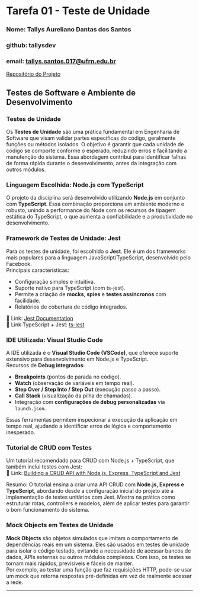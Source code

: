 # Tarefa 01 - Teste de Unidade
### Nome: Tallys Aureliano Dantas dos Santos
### github: tallysdev
### email: tallys.santos.017@ufrn.edu.br

[Repositório do Projeto](https://github.com/tallysdev/software-testing.git)

## Testes de Software e Ambiente de Desenvolvimento

### Testes de Unidade
Os **Testes de Unidade** são uma prática fundamental em Engenharia de Software que visam validar partes específicas do código, geralmente funções ou métodos isolados. O objetivo é garantir que cada unidade de código se comporte conforme o esperado, reduzindo erros e facilitando a manutenção do sistema. Essa abordagem contribui para identificar falhas de forma rápida durante o desenvolvimento, antes da integração com outros módulos.

### Linguagem Escolhida: Node.js com TypeScript
O projeto da disciplina será desenvolvido utilizando **Node.js** em conjunto com **TypeScript**. Essa combinação proporciona um ambiente moderno e robusto, unindo a performance do Node com os recursos de tipagem estática do TypeScript, o que aumenta a confiabilidade e a produtividade no desenvolvimento.

### Framework de Testes de Unidade: Jest
Para os testes de unidade, foi escolhido o **Jest**. Ele é um dos frameworks mais populares para a linguagem JavaScript/TypeScript, desenvolvido pelo Facebook.  
Principais características:
- Configuração simples e intuitiva.  
- Suporte nativo para TypeScript (com ts-jest).  
- Permite a criação de **mocks**, **spies** e **testes assíncronos** com facilidade.  
- Relatórios de cobertura de código integrados.  

📌 Link: [Jest Documentation](https://jestjs.io/)  
📌 Link TypeScript + Jest: [ts-jest](https://kulshekhar.github.io/ts-jest/)

### IDE Utilizada: Visual Studio Code
A IDE utilizada é o **Visual Studio Code (VSCode)**, que oferece suporte extensivo para desenvolvimento em Node.js e TypeScript.  
Recursos de **Debug integrados**:
- **Breakpoints** (pontos de parada no código).  
- **Watch** (observação de variáveis em tempo real).  
- **Step Over / Step Into / Step Out** (execução passo a passo).  
- **Call Stack** (visualização da pilha de chamadas).  
- Integração com **configurações de debug personalizadas** via `launch.json`.  

Essas ferramentas permitem inspecionar a execução da aplicação em tempo real, ajudando a identificar erros de lógica e comportamento inesperado.

### Tutorial de CRUD com Testes
Um tutorial recomendado para CRUD com Node.js + TypeScript, que também inclui testes com Jest:  
📌 Link: [Building a CRUD API with Node.js, Express, TypeScript and Jest](https://www.section.io/engineering-education/node-express-typescript/)  

Resumo: O tutorial ensina a criar uma API CRUD com **Node.js, Express e TypeScript**, abordando desde a configuração inicial do projeto até a implementação de testes unitários com Jest. Mostra na prática como estruturar rotas, controllers e modelos, além de aplicar testes para garantir o bom funcionamento do sistema.

### Mock Objects em Testes de Unidade
**Mock Objects** são objetos simulados que imitam o comportamento de dependências reais em um sistema. Eles são usados em testes de unidade para isolar o código testado, evitando a necessidade de acessar bancos de dados, APIs externas ou outros módulos complexos. Com isso, os testes se tornam mais rápidos, previsíveis e fáceis de manter.  
Por exemplo, ao testar uma função que faz requisições HTTP, pode-se usar um mock que retorna respostas pré-definidas em vez de realmente acessar a rede.

---
